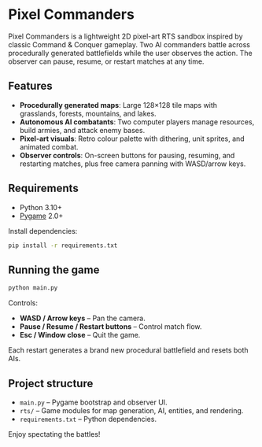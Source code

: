 # Pixel Commanders

Pixel Commanders is a lightweight 2D pixel-art RTS sandbox inspired by classic Command & Conquer gameplay. Two AI commanders battle across procedurally generated battlefields while the user observes the action. The observer can pause, resume, or restart matches at any time.

## Features

- **Procedurally generated maps**: Large 128×128 tile maps with grasslands, forests, mountains, and lakes.
- **Autonomous AI combatants**: Two computer players manage resources, build armies, and attack enemy bases.
- **Pixel-art visuals**: Retro colour palette with dithering, unit sprites, and animated combat.
- **Observer controls**: On-screen buttons for pausing, resuming, and restarting matches, plus free camera panning with WASD/arrow keys.

## Requirements

- Python 3.10+
- [Pygame](https://www.pygame.org/) 2.0+

Install dependencies:

```bash
pip install -r requirements.txt
```

## Running the game

```bash
python main.py
```

Controls:

- **WASD / Arrow keys** – Pan the camera.
- **Pause / Resume / Restart buttons** – Control match flow.
- **Esc / Window close** – Quit the game.

Each restart generates a brand new procedural battlefield and resets both AIs.

## Project structure

- `main.py` – Pygame bootstrap and observer UI.
- `rts/` – Game modules for map generation, AI, entities, and rendering.
- `requirements.txt` – Python dependencies.

Enjoy spectating the battles!
